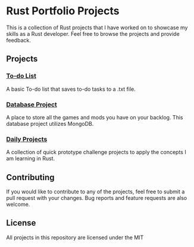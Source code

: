 # Rust Portfolio Projects

This is a collection of Rust projects that I have worked on to showcase my skills as a Rust developer. Feel free to browse the projects and provide feedback.

## Projects

### [To-do List](https://github.com/nuiben/rust/tree/main/todo)

A basic To-do list that saves to-do tasks to a .txt file.

### [Database Project](https://github.com/nuiben/rust_web/tree/main/game_list)

A place to store all the games and mods you have on your backlog. This database project utilizes MongoDB.

### [Daily Projects](https://github.com/nuiben/rust/tree/main/daily_projects)

A collection of quick prototype challenge projects to apply the concepts I am learning in Rust.

## Contributing

If you would like to contribute to any of the projects, feel free to submit a pull request with your changes. Bug reports and feature requests are also welcome.

## License

All projects in this repository are licensed under the MIT
